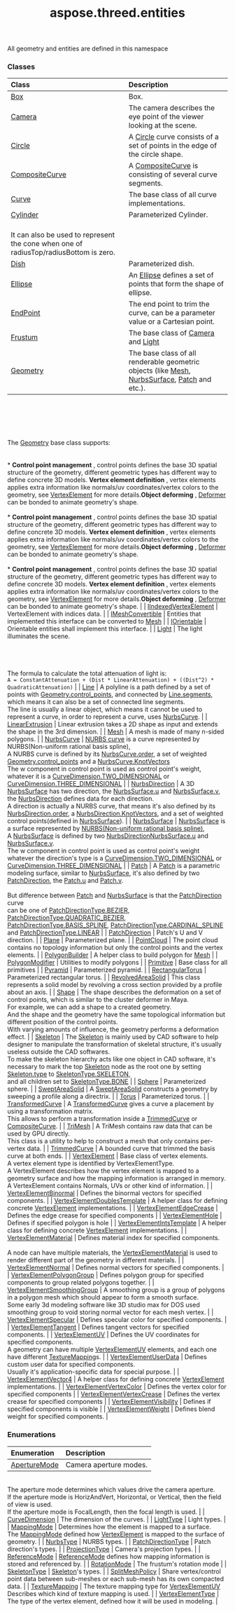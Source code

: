﻿---
title: aspose.threed.entities
second_title: Aspose.3D for Python via .NET API References
description: 
type: docs
weight: 10
url: /python-net/aspose.threed.entities/
is_root: false
---

All geometry and entities are defined in this namespace

### Classes
| Class | Description |
| :- | :- |
| [Box](/3d/python-net/aspose.threed.entities/box) | Box. |
| [Camera](/3d/python-net/aspose.threed.entities/camera) | The camera describes the eye point of the viewer looking at the scene. |
| [Circle](/3d/python-net/aspose.threed.entities/circle) | A [Circle](/3d/python-net/aspose.threed.entities/circle) curve consists of a set of points in the edge of the circle shape. |
| [CompositeCurve](/3d/python-net/aspose.threed.entities/compositecurve) | A [CompositeCurve](/3d/python-net/aspose.threed.entities/compositecurve) is consisting of several curve segments. |
| [Curve](/3d/python-net/aspose.threed.entities/curve) | The base class of all curve implementations. |
| [Cylinder](/3d/python-net/aspose.threed.entities/cylinder) | Parameterized Cylinder.<br/>It can also be used to represent the cone when one of radiusTop/radiusBottom is zero. |
| [Dish](/3d/python-net/aspose.threed.entities/dish) | Parameterized dish. |
| [Ellipse](/3d/python-net/aspose.threed.entities/ellipse) | An [Ellipse](/3d/python-net/aspose.threed.entities/ellipse) defines a set of points that form the shape of ellipse. |
| [EndPoint](/3d/python-net/aspose.threed.entities/endpoint) | The end point to trim the curve, can be a parameter value or a Cartesian point. |
| [Frustum](/3d/python-net/aspose.threed.entities/frustum) | The base class of [Camera](/3d/python-net/aspose.threed.entities/camera) and [Light](/3d/python-net/aspose.threed.entities/light) |
| [Geometry](/3d/python-net/aspose.threed.entities/geometry) | The base class of all renderable geometric objects (like [Mesh](/3d/python-net/aspose.threed.entities/mesh), [NurbsSurface](/3d/python-net/aspose.threed.entities/nurbssurface), [Patch](/3d/python-net/aspose.threed.entities/patch) and etc.).<br/><br/><br/><br/><br/>The [Geometry](/3d/python-net/aspose.threed.entities/geometry) base class supports:  <br/><br/>* **Control point management** , control points defines the base 3D spatial structure of the geometry, different geometric types has different way to define concrete 3D models. **Vertex element definition** , vertex elements applies extra information like normals/uv coordinates/vertex colors to the geometry, see [VertexElement](/3d/python-net/aspose.threed.entities/vertexelement) for more details.**Object deforming** , [Deformer](/3d/python-net/aspose.threed.deformers/deformer) can be bonded to animate geometry's shape.<br/><br/>* **Control point management** , control points defines the base 3D spatial structure of the geometry, different geometric types has different way to define concrete 3D models. **Vertex element definition** , vertex elements applies extra information like normals/uv coordinates/vertex colors to the geometry, see [VertexElement](/3d/python-net/aspose.threed.entities/vertexelement) for more details.**Object deforming** , [Deformer](/3d/python-net/aspose.threed.deformers/deformer) can be bonded to animate geometry's shape.<br/><br/>* **Control point management** , control points defines the base 3D spatial structure of the geometry, different geometric types has different way to define concrete 3D models. **Vertex element definition** , vertex elements applies extra information like normals/uv coordinates/vertex colors to the geometry, see [VertexElement](/3d/python-net/aspose.threed.entities/vertexelement) for more details.**Object deforming** , [Deformer](/3d/python-net/aspose.threed.deformers/deformer) can be bonded to animate geometry's shape. |
| [IIndexedVertexElement](/3d/python-net/aspose.threed.entities/iindexedvertexelement) | VertexElement with indices data. |
| [IMeshConvertible](/3d/python-net/aspose.threed.entities/imeshconvertible) | Entities that implemented this interface can be converted to [Mesh](/3d/python-net/aspose.threed.entities/mesh) |
| [IOrientable](/3d/python-net/aspose.threed.entities/iorientable) | Orientable entities shall implement this interface. |
| [Light](/3d/python-net/aspose.threed.entities/light) | The light illuminates the scene.<br/><br/><br/><br/><br/>The formula to calculate the total attenuation of light is:<br/>`A = ConstantAttenuation + (Dist * LinearAttenuation) + ((Dist^2) * QuadraticAttenuation)` |
| [Line](/3d/python-net/aspose.threed.entities/line) | A polyline is a path defined by a set of points with [Geometry.control_points](/3d/python-net/aspose.threed.entities/geometry#control_points), and connected by [Line.segments](/3d/python-net/aspose.threed.entities/line#segments),<br/>which means it can also be a set of connected line segments.<br/>The line is usually a linear object, which means it cannot be used to represent a curve, in order to represent a curve, uses [NurbsCurve](/3d/python-net/aspose.threed.entities/nurbscurve). |
| [LinearExtrusion](/3d/python-net/aspose.threed.entities/linearextrusion) | Linear extrusion takes a 2D shape as input and extends the shape in the 3rd dimension. |
| [Mesh](/3d/python-net/aspose.threed.entities/mesh) | A mesh is made of many n-sided polygons. |
| [NurbsCurve](/3d/python-net/aspose.threed.entities/nurbscurve) | [NURBS curve](https://en.wikipedia.org/wiki/Non-uniform_rational_B-spline) is a curve represented by NURBS(Non-uniform rational basis spline),<br/>A NURBS curve is defined by its [NurbsCurve.order](/3d/python-net/aspose.threed.entities/nurbscurve#order), a set of weighted [Geometry.control_points](/3d/python-net/aspose.threed.entities/geometry#control_points) and a [NurbsCurve.KnotVectors](/3d/python-net/aspose.threed.entities/nurbscurve)<br/>The w component in control point is used as control point's weight, whatever it is a [CurveDimension.TWO_DIMENSIONAL](/3d/python-net/aspose.threed.entities/curvedimension#TWO_DIMENSIONAL) or [CurveDimension.THREE_DIMENSIONAL](/3d/python-net/aspose.threed.entities/curvedimension#THREE_DIMENSIONAL) |
| [NurbsDirection](/3d/python-net/aspose.threed.entities/nurbsdirection) | A 3D [NurbsSurface](/3d/python-net/aspose.threed.entities/nurbssurface) has two direction, the [NurbsSurface.u](/3d/python-net/aspose.threed.entities/nurbssurface#u) and [NurbsSurface.v](/3d/python-net/aspose.threed.entities/nurbssurface#v), the [NurbsDirection](/3d/python-net/aspose.threed.entities/nurbsdirection) defines data for each direction.<br/>A direction is actually a NURBS curve, that means it's also defined by its [NurbsDirection.order](/3d/python-net/aspose.threed.entities/nurbsdirection#order), a [NurbsDirection.KnotVectors](/3d/python-net/aspose.threed.entities/nurbsdirection), and a set of weighted control points(defined in [NurbsSurface](/3d/python-net/aspose.threed.entities/nurbssurface)). |
| [NurbsSurface](/3d/python-net/aspose.threed.entities/nurbssurface) | [NurbsSurface](/3d/python-net/aspose.threed.entities/nurbssurface) is a surface represented by [NURBS(Non-uniform rational basis spline)](https://en.wikipedia.org/wiki/Non-uniform_rational_B-spline),<br/>A [NurbsSurface](/3d/python-net/aspose.threed.entities/nurbssurface) is defined by two [NurbsDirection](/3d/python-net/aspose.threed.entities/nurbsdirection)[NurbsSurface.u](/3d/python-net/aspose.threed.entities/nurbssurface#u) and [NurbsSurface.v](/3d/python-net/aspose.threed.entities/nurbssurface#v).<br/>The w component in control point is used as control point's weight whatever the direction's type is a [CurveDimension.TWO_DIMENSIONAL](/3d/python-net/aspose.threed.entities/curvedimension#TWO_DIMENSIONAL) or [CurveDimension.THREE_DIMENSIONAL](/3d/python-net/aspose.threed.entities/curvedimension#THREE_DIMENSIONAL) |
| [Patch](/3d/python-net/aspose.threed.entities/patch) | A [Patch](/3d/python-net/aspose.threed.entities/patch) is a parametric modeling surface, similar to [NurbsSurface](/3d/python-net/aspose.threed.entities/nurbssurface), it's also defined by two <br/>[PatchDirection](/3d/python-net/aspose.threed.entities/patchdirection), the [Patch.u](/3d/python-net/aspose.threed.entities/patch#u) and [Patch.v](/3d/python-net/aspose.threed.entities/patch#v).<br/><br/>But difference between [Patch](/3d/python-net/aspose.threed.entities/patch) and [NurbsSurface](/3d/python-net/aspose.threed.entities/nurbssurface) is that the [PatchDirection](/3d/python-net/aspose.threed.entities/patchdirection) curve <br/>can be one of [PatchDirectionType.BEZIER](/3d/python-net/aspose.threed.entities/patchdirectiontype#BEZIER), [PatchDirectionType.QUADRATIC_BEZIER](/3d/python-net/aspose.threed.entities/patchdirectiontype#QUADRATIC_BEZIER), [PatchDirectionType.BASIS_SPLINE](/3d/python-net/aspose.threed.entities/patchdirectiontype#BASIS_SPLINE), [PatchDirectionType.CARDINAL_SPLINE](/3d/python-net/aspose.threed.entities/patchdirectiontype#CARDINAL_SPLINE) and [PatchDirectionType.LINEAR](/3d/python-net/aspose.threed.entities/patchdirectiontype#LINEAR) |
| [PatchDirection](/3d/python-net/aspose.threed.entities/patchdirection) | Patch's U and V direction. |
| [Plane](/3d/python-net/aspose.threed.entities/plane) | Parameterized plane. |
| [PointCloud](/3d/python-net/aspose.threed.entities/pointcloud) | The point cloud contains no topology information but only the control points and the vertex elements. |
| [PolygonBuilder](/3d/python-net/aspose.threed.entities/polygonbuilder) | A helper class to build polygon for [Mesh](/3d/python-net/aspose.threed.entities/mesh) |
| [PolygonModifier](/3d/python-net/aspose.threed.entities/polygonmodifier) | Utilities to modify polygons |
| [Primitive](/3d/python-net/aspose.threed.entities/primitive) | Base class for all primitives |
| [Pyramid](/3d/python-net/aspose.threed.entities/pyramid) | Parameterized pyramid. |
| [RectangularTorus](/3d/python-net/aspose.threed.entities/rectangulartorus) | Parameterized rectangular torus. |
| [RevolvedAreaSolid](/3d/python-net/aspose.threed.entities/revolvedareasolid) | This class represents a solid model by revolving a cross section provided by a profile about an axis. |
| [Shape](/3d/python-net/aspose.threed.entities/shape) | The shape describes the deformation on a set of control points, which is similar to the cluster deformer in Maya.<br/>For example, we can add a shape to a created geometry. <br/>And the shape and the geometry have the same topological information but different position of the control points. <br/>With varying amounts of influence, the geometry performs a deformation effect. |
| [Skeleton](/3d/python-net/aspose.threed.entities/skeleton) | The [Skeleton](/3d/python-net/aspose.threed.entities/skeleton) is mainly used by CAD software to help designer to manipulate the transformation of skeletal structure, it's usually useless outside the CAD softwares.<br/>To make the skeleton hierarchy acts like one object in CAD software, it's necessary to mark the top [Skeleton](/3d/python-net/aspose.threed.entities/skeleton) node as the root one by setting [Skeleton.type](/3d/python-net/aspose.threed.entities/skeleton#type) to [SkeletonType.SKELETON](/3d/python-net/aspose.threed.entities/skeletontype#SKELETON),<br/>and all children set to [SkeletonType.BONE](/3d/python-net/aspose.threed.entities/skeletontype#BONE) |
| [Sphere](/3d/python-net/aspose.threed.entities/sphere) | Parameterized sphere. |
| [SweptAreaSolid](/3d/python-net/aspose.threed.entities/sweptareasolid) | A [SweptAreaSolid](/3d/python-net/aspose.threed.entities/sweptareasolid) constructs a geometry by sweeping a profile along a directrix. |
| [Torus](/3d/python-net/aspose.threed.entities/torus) | Parameterized torus. |
| [TransformedCurve](/3d/python-net/aspose.threed.entities/transformedcurve) | A [TransformedCurve](/3d/python-net/aspose.threed.entities/transformedcurve) gives a curve a placement by using a transformation matrix.<br/>This allows to perform a transformation inside a [TrimmedCurve](/3d/python-net/aspose.threed.entities/trimmedcurve) or [CompositeCurve](/3d/python-net/aspose.threed.entities/compositecurve). |
| [TriMesh](/3d/python-net/aspose.threed.entities/trimesh) | A TriMesh contains raw data that can be used by GPU directly.<br/>This class is a utility to help to construct a mesh that only contains per-vertex data. |
| [TrimmedCurve](/3d/python-net/aspose.threed.entities/trimmedcurve) | A bounded curve that trimmed the basis curve at both ends. |
| [VertexElement](/3d/python-net/aspose.threed.entities/vertexelement) | Base class of vertex elements.<br/>A vertex element type is identified by VertexElementType. <br/>A VertexElement describes how the vertex element is mapped to a geometry surface and how the mapping information is arranged in memory. <br/>A VertexElement contains Normals, UVs or other kind of information. |
| [VertexElementBinormal](/3d/python-net/aspose.threed.entities/vertexelementbinormal) | Defines the binormal vectors for specified components. |
| [VertexElementDoublesTemplate](/3d/python-net/aspose.threed.entities/vertexelementdoublestemplate) | A helper class for defining concrete [VertexElement](/3d/python-net/aspose.threed.entities/vertexelement) implementations. |
| [VertexElementEdgeCrease](/3d/python-net/aspose.threed.entities/vertexelementedgecrease) | Defines the edge crease for specified components |
| [VertexElementHole](/3d/python-net/aspose.threed.entities/vertexelementhole) | Defines if specified polygon is hole |
| [VertexElementIntsTemplate](/3d/python-net/aspose.threed.entities/vertexelementintstemplate) | A helper class for defining concrete [VertexElement](/3d/python-net/aspose.threed.entities/vertexelement) implementations. |
| [VertexElementMaterial](/3d/python-net/aspose.threed.entities/vertexelementmaterial) | Defines material index for specified components.<br/><br/>A node can have multiple materials, the [VertexElementMaterial](/3d/python-net/aspose.threed.entities/vertexelementmaterial) is used to render different part of the geometry in different materials. |
| [VertexElementNormal](/3d/python-net/aspose.threed.entities/vertexelementnormal) | Defines normal vectors for specified components. |
| [VertexElementPolygonGroup](/3d/python-net/aspose.threed.entities/vertexelementpolygongroup) | Defines polygon group for specified components to group related polygons together. |
| [VertexElementSmoothingGroup](/3d/python-net/aspose.threed.entities/vertexelementsmoothinggroup) | A smoothing group is a group of polygons in a polygon mesh which should appear to form a smooth surface.<br/>Some early 3d modeling software like 3D studio max for DOS used smoothing group to void storing normal vector for each mesh vertex. |
| [VertexElementSpecular](/3d/python-net/aspose.threed.entities/vertexelementspecular) | Defines specular color for specified components. |
| [VertexElementTangent](/3d/python-net/aspose.threed.entities/vertexelementtangent) | Defines tangent vectors for specified components. |
| [VertexElementUV](/3d/python-net/aspose.threed.entities/vertexelementuv) | Defines the UV coordinates for specified components.<br/>A geometry can have multiple [VertexElementUV](/3d/python-net/aspose.threed.entities/vertexelementuv) elements, and each one have different [TextureMapping](/3d/python-net/aspose.threed.entities/texturemapping)s. |
| [VertexElementUserData](/3d/python-net/aspose.threed.entities/vertexelementuserdata) | Defines custom user data for specified components.<br/>Usually it's application-specific data for special purpose. |
| [VertexElementVector4](/3d/python-net/aspose.threed.entities/vertexelementvector4) | A helper class for defining concrete [VertexElement](/3d/python-net/aspose.threed.entities/vertexelement) implementations. |
| [VertexElementVertexColor](/3d/python-net/aspose.threed.entities/vertexelementvertexcolor) | Defines the vertex color for specified components |
| [VertexElementVertexCrease](/3d/python-net/aspose.threed.entities/vertexelementvertexcrease) | Defines the vertex crease for specified components |
| [VertexElementVisibility](/3d/python-net/aspose.threed.entities/vertexelementvisibility) | Defines if specified components is visible |
| [VertexElementWeight](/3d/python-net/aspose.threed.entities/vertexelementweight) | Defines blend weight for specified components. |


### Enumerations
| Enumeration | Description |
| :- | :- |
| [ApertureMode](/3d/python-net/aspose.threed.entities/aperturemode) | Camera aperture modes.<br/>The aperture mode determines which values drive the camera aperture. <br/>If the aperture mode is HorizAndVert, Horizontal, or Vertical, then the field of view is used. <br/>If the aperture mode is FocalLength, then the focal length is used. |
| [CurveDimension](/3d/python-net/aspose.threed.entities/curvedimension) | The dimension of the curves. |
| [LightType](/3d/python-net/aspose.threed.entities/lighttype) | Light types. |
| [MappingMode](/3d/python-net/aspose.threed.entities/mappingmode) | Determines how the element is mapped to a surface. <br/>The [MappingMode](/3d/python-net/aspose.threed.entities/mappingmode) defined how [VertexElement](/3d/python-net/aspose.threed.entities/vertexelement) is mapped to the surface of geometry. |
| [NurbsType](/3d/python-net/aspose.threed.entities/nurbstype) | NURBS types. |
| [PatchDirectionType](/3d/python-net/aspose.threed.entities/patchdirectiontype) | Patch direction's types. |
| [ProjectionType](/3d/python-net/aspose.threed.entities/projectiontype) | Camera's projection types. |
| [ReferenceMode](/3d/python-net/aspose.threed.entities/referencemode) | [ReferenceMode](/3d/python-net/aspose.threed.entities/referencemode) defines how mapping information is stored and referenced by. |
| [RotationMode](/3d/python-net/aspose.threed.entities/rotationmode) | The frustum's rotation mode |
| [SkeletonType](/3d/python-net/aspose.threed.entities/skeletontype) | [Skeleton](/3d/python-net/aspose.threed.entities/skeleton)'s types. |
| [SplitMeshPolicy](/3d/python-net/aspose.threed.entities/splitmeshpolicy) | Share vertex/control point data between sub-meshes or each sub-mesh has its own compacted data. |
| [TextureMapping](/3d/python-net/aspose.threed.entities/texturemapping) | The texture mapping type for [VertexElementUV](/3d/python-net/aspose.threed.entities/vertexelementuv)<br/>Describes which kind of texture mapping is used. |
| [VertexElementType](/3d/python-net/aspose.threed.entities/vertexelementtype) | The type of the vertex element, defined how it will be used in modeling. |


